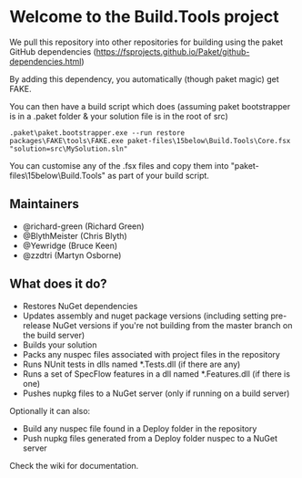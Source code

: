 # Welcome to the Build.Tools project

We pull this repository into other repositories for building using the paket GitHub dependencies (https://fsprojects.github.io/Paket/github-dependencies.html)

By adding this dependency, you automatically (though paket magic) get FAKE.

You can then have a build script which does (assuming paket bootstrapper is in a .paket folder & your solution file is in the root of src)

```
.paket\paket.bootstrapper.exe --run restore
packages\FAKE\tools\FAKE.exe paket-files\15below\Build.Tools\Core.fsx "solution=src\MySolution.sln"
```

You can customise any of the .fsx files and copy them into "paket-files\15below\Build.Tools" as part of your build script.
    
## Maintainers

* @richard-green (Richard Green)
* @BlythMeister (Chris Blyth)
* @Yewridge (Bruce Keen)
* @zzdtri (Martyn Osborne)

## What does it do?

* Restores NuGet dependencies
* Updates assembly and nuget package versions (including setting pre-release NuGet versions if you're not building from the master branch on the build server)
* Builds your solution
* Packs any nuspec files associated with project files in the repository
* Runs NUnit tests in dlls named *.Tests.dll (if there are any)
* Runs a set of SpecFlow features in a dll named *.Features.dll (if there is one)
* Pushes nupkg files to a NuGet server (only if running on a build server)

Optionally it can also:

* Build any nuspec file found in a Deploy folder in the repository
* Push nupkg files generated from a Deploy folder nuspec to a NuGet server

Check the wiki for documentation.
